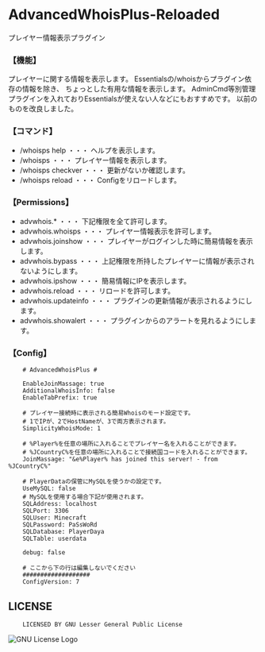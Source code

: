 # AdvancedWhoisPlus-Reloaded
プレイヤー情報表示プラグイン

### 【機能】
プレイヤーに関する情報を表示します。
Essentialsの/whoisからプラグイン依存の情報を除き、
ちょっとした有用な情報を表示します。
AdminCmd等別管理プラグインを入れておりEssentialsが使えない人などにもおすすめです。
以前のものを改良しました。

### 【コマンド】
- /whoisps help ・・・ ヘルプを表示します。
- /whoisps <playerID>  ・・・ プレイヤー情報を表示します。
- /whoisps checkver ・・・ 更新がないか確認します。
- /whoisps reload ・・・ Configをリロードします。

### 【Permissions】
- advwhois.* ・・・ 下記権限を全て許可します。
- advwhois.whoisps ・・・ プレイヤー情報表示を許可します。
- advwhois.joinshow ・・・ プレイヤーがログインした時に簡易情報を表示します。
- advwhois.bypass ・・・ 上記権限を所持したプレイヤーに情報が表示されないようにします。
- advwhois.ipshow ・・・ 簡易情報にIPを表示します。
- advwhois.reload ・・・ リロードを許可します。
- advwhois.updateinfo ・・・ プラグインの更新情報が表示されるようにします。
- advwhois.showalert ・・・ プラグインからのアラートを見れるようにします。

### 【Config】
		# AdvancedWhoisPlus #

		EnableJoinMassage: true
		AdditionalWhoisInfo: false
		EnableTabPrefix: true

		# プレイヤー接続時に表示される簡易Whoisのモード設定です。
		# 1でIPが、2でHostNameが、3で両方表示されます。
		SimplicityWhoisMode: 1

		# %Player%を任意の場所に入れることでプレイヤー名を入れることができます。
		# %JCountryC%を任意の場所に入れることで接続国コードを入れることができます。
		JoinMassage: "&e%Player% has joined this server! - from %JCountryC%"

		# PlayerDataの保管にMySQLを使うかの設定です。
		UseMySQL: false
		# MySQLを使用する場合下記が使用されます。
		SQLAddress: localhost
		SQLPort: 3306
		SQLUser: Minecraft
		SQLPassword: PaSsWoRd
		SQLDatabase: PlayerDaya
		SQLTable: userdata

		debug: false

		# ここから下の行は編集しないでください
		###################
		ConfigVersion: 7

## LICENSE
		LICENSED BY GNU Lesser General Public License
![GNU License Logo](https://www.gnu.org/graphics/lgplv3-147x51.png)
